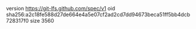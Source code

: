 version https://git-lfs.github.com/spec/v1
oid sha256:a2c18fe588d27de664e4a5e07cf2ad2cd7dd94673beca51ff5bb4dcb728317f0
size 3560
